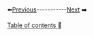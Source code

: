 




⬅️[Previous](../Chapter2/2.md)-----------[Next](../Chapter2/4.md) ➡️

[Table of contents ](../../table_of_contents.md)🚀 
